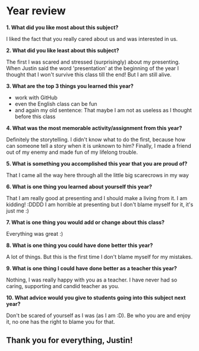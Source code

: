 # Year review
**1. What did you like most about this subject?**

I liked the fact that you really cared about us and was interested in us. 

**2. What did you like least about this subject?**

The first I was scared and stressed (surprisingly) about my presenting. When Justin said the word 'presentation' at the beginning of the year I thought that I won't survive this class till the end! But I am still alive.

**3. What are the top 3 things you learned this year?**

- work with GitHub
- even the English class can be fun
- and again my old sentence: That maybe I am not as useless as I thought before this class

**4. What was the most memorable activity/assignment from this year?**

Definitely the storytelling. I didn't know what to do the first, because how can someone tell a story when it is unknown to him? Finally, I made a friend out of my enemy and made fun of my lifelong trouble.

**5. What is something you accomplished this year that you are proud of?**

That I came all the way here through all the little big scarecrows in my way

**6. What is one thing you learned about yourself this year?**

That I am really good at presenting and I should make a living from it. I am kidding! :DDDD I am horrible at presenting but I don't blame myself for it, it's just me :)

**7. What is one thing you would add or change about this class?**

Everything was great :)

**8. What is one thing you could have done better this year?**

A lot of things. But this is the first time I don't blame myself for my mistakes.


**9. What is one thing I could have done better as a teacher this year?**

Nothing, I was really happy with you as a teacher. I have never had so caring, supporting and candid teacher as you.

**10. What advice would you give to students going into this subject next year?**

Don't be scared of yourself as I was (as I am :D). Be who you are and enjoy it, no one has the right to blame you for that.

## Thank you for everything, Justin!
